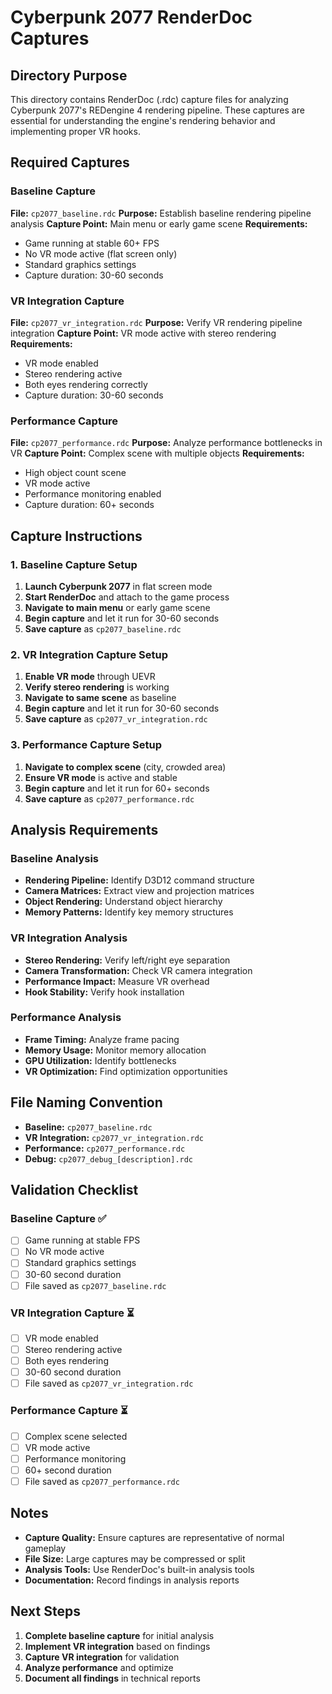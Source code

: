 # Cyberpunk 2077 RenderDoc Captures

## Directory Purpose
This directory contains RenderDoc (.rdc) capture files for analyzing Cyberpunk 2077's REDengine 4 rendering pipeline. These captures are essential for understanding the engine's rendering behavior and implementing proper VR hooks.

## Required Captures

### Baseline Capture
**File:** `cp2077_baseline.rdc`
**Purpose:** Establish baseline rendering pipeline analysis
**Capture Point:** Main menu or early game scene
**Requirements:**
- Game running at stable 60+ FPS
- No VR mode active (flat screen only)
- Standard graphics settings
- Capture duration: 30-60 seconds

### VR Integration Capture
**File:** `cp2077_vr_integration.rdc`
**Purpose:** Verify VR rendering pipeline integration
**Capture Point:** VR mode active with stereo rendering
**Requirements:**
- VR mode enabled
- Stereo rendering active
- Both eyes rendering correctly
- Capture duration: 30-60 seconds

### Performance Capture
**File:** `cp2077_performance.rdc`
**Purpose:** Analyze performance bottlenecks in VR
**Capture Point:** Complex scene with multiple objects
**Requirements:**
- High object count scene
- VR mode active
- Performance monitoring enabled
- Capture duration: 60+ seconds

## Capture Instructions

### 1. Baseline Capture Setup
1. **Launch Cyberpunk 2077** in flat screen mode
2. **Start RenderDoc** and attach to the game process
3. **Navigate to main menu** or early game scene
4. **Begin capture** and let it run for 30-60 seconds
5. **Save capture** as `cp2077_baseline.rdc`

### 2. VR Integration Capture Setup
1. **Enable VR mode** through UEVR
2. **Verify stereo rendering** is working
3. **Navigate to same scene** as baseline
4. **Begin capture** and let it run for 30-60 seconds
5. **Save capture** as `cp2077_vr_integration.rdc`

### 3. Performance Capture Setup
1. **Navigate to complex scene** (city, crowded area)
2. **Ensure VR mode** is active and stable
3. **Begin capture** and let it run for 60+ seconds
4. **Save capture** as `cp2077_performance.rdc`

## Analysis Requirements

### Baseline Analysis
- **Rendering Pipeline:** Identify D3D12 command structure
- **Camera Matrices:** Extract view and projection matrices
- **Object Rendering:** Understand object hierarchy
- **Memory Patterns:** Identify key memory structures

### VR Integration Analysis
- **Stereo Rendering:** Verify left/right eye separation
- **Camera Transformation:** Check VR camera integration
- **Performance Impact:** Measure VR overhead
- **Hook Stability:** Verify hook installation

### Performance Analysis
- **Frame Timing:** Analyze frame pacing
- **Memory Usage:** Monitor memory allocation
- **GPU Utilization:** Identify bottlenecks
- **VR Optimization:** Find optimization opportunities

## File Naming Convention
- **Baseline:** `cp2077_baseline.rdc`
- **VR Integration:** `cp2077_vr_integration.rdc`
- **Performance:** `cp2077_performance.rdc`
- **Debug:** `cp2077_debug_[description].rdc`

## Validation Checklist

### Baseline Capture ✅
- [ ] Game running at stable FPS
- [ ] No VR mode active
- [ ] Standard graphics settings
- [ ] 30-60 second duration
- [ ] File saved as `cp2077_baseline.rdc`

### VR Integration Capture ⏳
- [ ] VR mode enabled
- [ ] Stereo rendering active
- [ ] Both eyes rendering
- [ ] 30-60 second duration
- [ ] File saved as `cp2077_vr_integration.rdc`

### Performance Capture ⏳
- [ ] Complex scene selected
- [ ] VR mode active
- [ ] Performance monitoring
- [ ] 60+ second duration
- [ ] File saved as `cp2077_performance.rdc`

## Notes
- **Capture Quality:** Ensure captures are representative of normal gameplay
- **File Size:** Large captures may be compressed or split
- **Analysis Tools:** Use RenderDoc's built-in analysis tools
- **Documentation:** Record findings in analysis reports

## Next Steps
1. **Complete baseline capture** for initial analysis
2. **Implement VR integration** based on findings
3. **Capture VR integration** for validation
4. **Analyze performance** and optimize
5. **Document all findings** in technical reports
